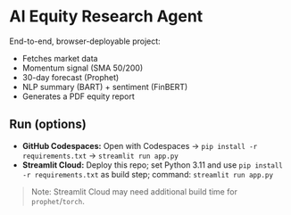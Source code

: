 # AI Equity Research Agent

End-to-end, browser-deployable project:
- Fetches market data
- Momentum signal (SMA 50/200)
- 30-day forecast (Prophet)
- NLP summary (BART) + sentiment (FinBERT)
- Generates a PDF equity report

## Run (options)
- **GitHub Codespaces:** Open with Codespaces → `pip install -r requirements.txt` → `streamlit run app.py`
- **Streamlit Cloud:** Deploy this repo; set Python 3.11 and use `pip install -r requirements.txt` as build step; command: `streamlit run app.py`

> Note: Streamlit Cloud may need additional build time for `prophet`/`torch`.

